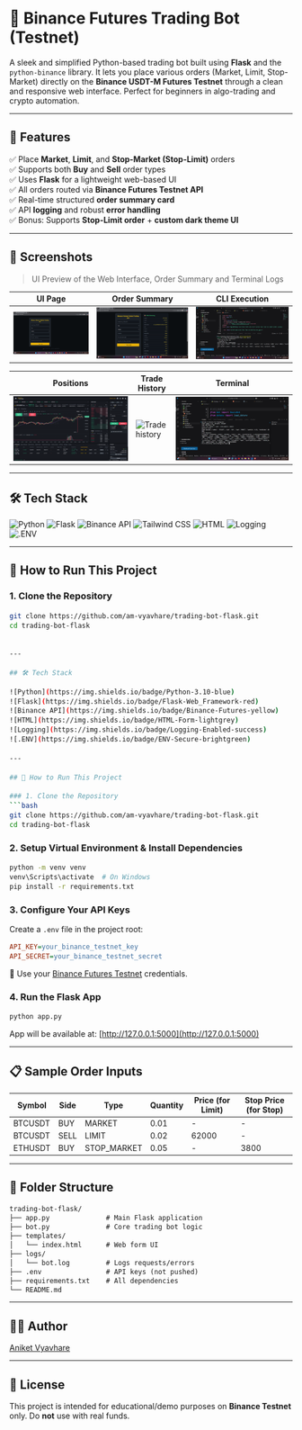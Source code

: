 # 🔁 Binance Futures Trading Bot (Testnet)

A sleek and simplified Python-based trading bot built using **Flask** and the `python-binance` library. It lets you place various orders (Market, Limit, Stop-Market) directly on the **Binance USDT-M Futures Testnet** through a clean and responsive web interface. Perfect for beginners in algo-trading and crypto automation.

---

## 🚀 Features

✅ Place **Market**, **Limit**, and **Stop-Market (Stop-Limit)** orders  
✅ Supports both **Buy** and **Sell** order types  
✅ Uses **Flask** for a lightweight web-based UI  
✅ All orders routed via **Binance Futures Testnet API**  
✅ Real-time structured **order summary card**  
✅ API **logging** and robust **error handling**  
✅ Bonus: Supports **Stop-Limit order** + **custom dark theme UI**

---

## 📸 Screenshots

> UI Preview of the Web Interface, Order Summary and Terminal Logs

| UI Page | Order Summary | CLI Execution |
|--------|----------------|---------------|
| ![UI](static/screenshots/Trading_bot.png) | ![Summary](static/screenshots/Trading_bot_order_summary.png) | ![CLI](static/screenshots/Bot_on_CLI.png) |

| Positions | Trade History | Terminal |
|-----------|---------------|------|
| ![Positions](static/screenshots/Positions.png) | ![Trade history](static/screenshots/Trading_history.png) | ![Terminal](static/screenshots/run_project_terminal.png) |
---

## 🛠 Tech Stack

![Python](https://img.shields.io/badge/Python-3.10-blue)
![Flask](https://img.shields.io/badge/Flask-Web_Framework-red)
![Binance API](https://img.shields.io/badge/Binance-Futures-yellow)
![Tailwind CSS](https://img.shields.io/badge/TailwindCSS-Styling-informational)
![HTML](https://img.shields.io/badge/HTML-Form-lightgrey)
![Logging](https://img.shields.io/badge/Logging-Enabled-success)
![.ENV](https://img.shields.io/badge/ENV-Secure-brightgreen)

---

## 🧪 How to Run This Project

### 1. Clone the Repository

```bash
git clone https://github.com/am-vyavhare/trading-bot-flask.git
cd trading-bot-flask


---

## 🛠 Tech Stack

![Python](https://img.shields.io/badge/Python-3.10-blue)
![Flask](https://img.shields.io/badge/Flask-Web_Framework-red)
![Binance API](https://img.shields.io/badge/Binance-Futures-yellow)
![HTML](https://img.shields.io/badge/HTML-Form-lightgrey)
![Logging](https://img.shields.io/badge/Logging-Enabled-success)
![.ENV](https://img.shields.io/badge/ENV-Secure-brightgreen)

---

## 🧪 How to Run This Project

### 1. Clone the Repository
```bash
git clone https://github.com/am-vyavhare/trading-bot-flask.git
cd trading-bot-flask
```

### 2. Setup Virtual Environment & Install Dependencies
```bash
python -m venv venv
venv\Scripts\activate  # On Windows
pip install -r requirements.txt
```

### 3. Configure Your API Keys
Create a `.env` file in the project root:
```ini
API_KEY=your_binance_testnet_key
API_SECRET=your_binance_testnet_secret
```
🔐 Use your [Binance Futures Testnet](https://testnet.binancefuture.com/) credentials.

### 4. Run the Flask App
```bash
python app.py
```

App will be available at: [http://127.0.0.1:5000](http://127.0.0.1:5000)

---

## 📋 Sample Order Inputs

| Symbol    | Side | Type       | Quantity | Price (for Limit) | Stop Price (for Stop) |
|-----------|------|------------|----------|-------------------|------------------------|
| BTCUSDT   | BUY  | MARKET     | 0.01     | -                 | -                      |
| BTCUSDT   | SELL | LIMIT      | 0.02     | 62000             | -                      |
| ETHUSDT   | BUY  | STOP_MARKET| 0.05     | -                 | 3800                   |

---

## 📂 Folder Structure
```
trading-bot-flask/
├── app.py              # Main Flask application
├── bot.py              # Core trading bot logic
├── templates/
│   └── index.html      # Web form UI
├── logs/
│   └── bot.log         # Logs requests/errors
├── .env                # API keys (not pushed)
├── requirements.txt    # All dependencies
└── README.md
```

---


## 🧑‍💻 Author
[Aniket Vyavhare](https://github.com/am-vyavhare) 

---

## 📜 License
This project is intended for educational/demo purposes on **Binance Testnet** only. Do **not** use with real funds.
